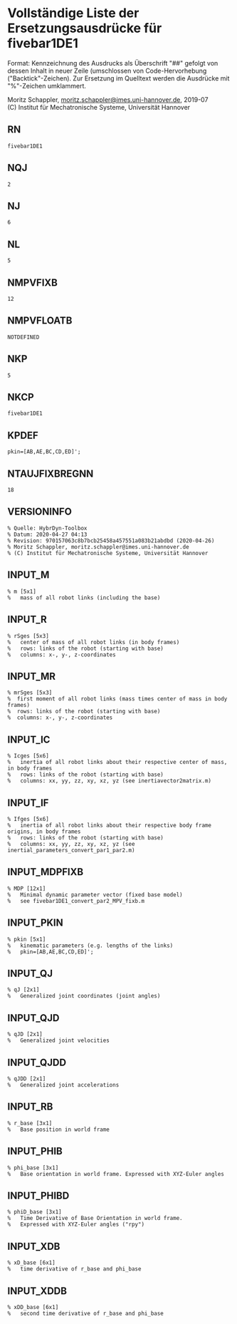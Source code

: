 # Vollständige Liste der Ersetzungsausdrücke für fivebar1DE1
Format: Kennzeichnung des Ausdrucks als Überschrift "##" gefolgt von dessen Inhalt in neuer Zeile (umschlossen von Code-Hervorhebung ("Backtick"-Zeichen).
Zur Ersetzung im Quelltext werden die Ausdrücke mit "%"-Zeichen umklammert.

Moritz Schappler, moritz.schappler@imes.uni-hannover.de, 2019-07  
(C) Institut für Mechatronische Systeme, Universität Hannover

## RN

```
fivebar1DE1
```

## NQJ

```
2
```

## NJ

```
6
```

## NL

```
5
```

## NMPVFIXB

```
12
```

## NMPVFLOATB

```
NOTDEFINED
```

## NKP

```
5
```

## NKCP

```
fivebar1DE1
```

## KPDEF

```
pkin=[AB,AE,BC,CD,ED]';
```

## NTAUJFIXBREGNN

```
18
```

## VERSIONINFO

```
% Quelle: HybrDyn-Toolbox
% Datum: 2020-04-27 04:13
% Revision: 970157063c8b7bcb25458a457551a083b21abdbd (2020-04-26)
% Moritz Schappler, moritz.schappler@imes.uni-hannover.de
% (C) Institut für Mechatronische Systeme, Universität Hannover
```

## INPUT_M

```
% m [5x1]
%   mass of all robot links (including the base)
```

## INPUT_R

```
% rSges [5x3]
%   center of mass of all robot links (in body frames)
%   rows: links of the robot (starting with base)
%   columns: x-, y-, z-coordinates
```

## INPUT_MR

```
% mrSges [5x3]
%  first moment of all robot links (mass times center of mass in body frames)
%  rows: links of the robot (starting with base)
%  columns: x-, y-, z-coordinates
```

## INPUT_IC

```
% Icges [5x6]
%   inertia of all robot links about their respective center of mass, in body frames
%   rows: links of the robot (starting with base)
%   columns: xx, yy, zz, xy, xz, yz (see inertiavector2matrix.m)
```

## INPUT_IF

```
% Ifges [5x6]
%   inertia of all robot links about their respective body frame origins, in body frames
%   rows: links of the robot (starting with base)
%   columns: xx, yy, zz, xy, xz, yz (see inertial_parameters_convert_par1_par2.m)
```

## INPUT_MDPFIXB

```
% MDP [12x1]
%   Minimal dynamic parameter vector (fixed base model)
%   see fivebar1DE1_convert_par2_MPV_fixb.m
```

## INPUT_PKIN

```
% pkin [5x1]
%   kinematic parameters (e.g. lengths of the links)
%   pkin=[AB,AE,BC,CD,ED]';
```

## INPUT_QJ

```
% qJ [2x1]
%   Generalized joint coordinates (joint angles)
```

## INPUT_QJD

```
% qJD [2x1]
%   Generalized joint velocities
```

## INPUT_QJDD

```
% qJDD [2x1]
%   Generalized joint accelerations
```

## INPUT_RB

```
% r_base [3x1]
%   Base position in world frame
```

## INPUT_PHIB

```
% phi_base [3x1]
%   Base orientation in world frame. Expressed with XYZ-Euler angles
```

## INPUT_PHIBD

```
% phiD_base [3x1]
%   Time Derivative of Base Orientation in world frame.
%   Expressed with XYZ-Euler angles ("rpy")
```

## INPUT_XDB

```
% xD_base [6x1]
%   time derivative of r_base and phi_base
```

## INPUT_XDDB

```
% xDD_base [6x1]
%   second time derivative of r_base and phi_base
```

